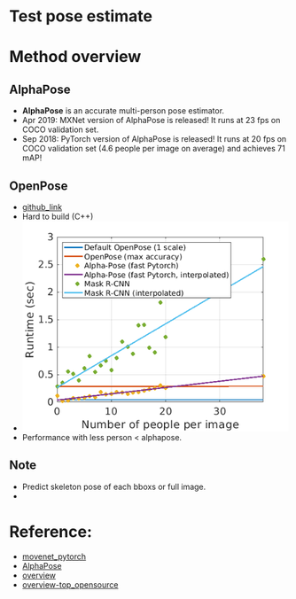 # Test pose estimate

# Method overview
## AlphaPose
  + **AlphaPose** is an accurate multi-person pose estimator.
  + Apr 2019: MXNet version of AlphaPose is released! It runs at 23 fps on COCO validation set.
  + Sep 2018: PyTorch version of AlphaPose is released! It runs at 20 fps on COCO validation set (4.6 people per image on average) and achieves 71 mAP!

## OpenPose
  + [github_link](https://github.com/CMU-Perceptual-Computing-Lab/openpose)
  + Hard to build (C++)
  + ![open_pose_competition](images/openpose_vs_competition.png)
  + Performance with less person < alphapose.

## 


## Note
+ Predict skeleton pose of each bboxs or full image.
+ 
# Reference: 
+ [movenet_pytorch](https://github.com/lee-man/movenet-pytorch) 
+ [AlphaPose](https://github.com/MVIG-SJTU/AlphaPose)
+ [overview](https://viso.ai/deep-learning/pose-estimation-ultimate-overview/)
+ [overview-top_opensource](9https://medium0.com/m/global-identity?redirectUrl=https%3A%2F%2Fmedium.datadriveninvestor.com%2Ftop-and-best-computer-vision-human-pose-estimation-projects-186d04204dde)
